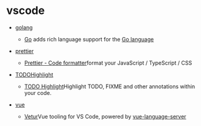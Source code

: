 # vscode

- [golang](https://github.com/sun-wenming/config/blob/master/vscode/golang.md)

  - [Go](https://marketplace.visualstudio.com/items?itemName=ms-vscode.Go) adds rich language support for the [Go language](https://golang.org/)

- [prettier](https://github.com/sun-wenming/config/blob/master/vscode/prettier.md)

  - [Prettier - Code formatter](https://marketplace.visualstudio.com/items?itemName=esbenp.prettier-vscode)format your JavaScript / TypeScript / CSS

- [TODOHighlight](https://github.com/sun-wenming/config/blob/master/vscode/TODOHighlight.md)

  - [TODO Highlight](https://marketplace.visualstudio.com/items?itemName=wayou.vscode-todo-highlight)Highlight TODO, FIXME and other annotations within your code.

- [vue](https://github.com/sun-wenming/config/blob/master/vscode/vue.md)
  - [Vetur](https://marketplace.visualstudio.com/items?itemName=octref.vetur)Vue tooling for VS Code, powered by [vue-language-server](https://github.com/vuejs/vetur/tree/master/server)
